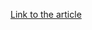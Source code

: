 [Link to the article](https://blueliv.com/cyber-security-and-cyber-threat-intelligence-blog-blueliv/using-qiling-framework-to-unpack-ta505-packed-samples/)
